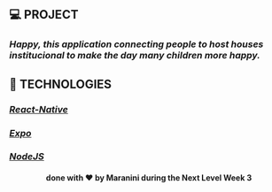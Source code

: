  ## 💻 PROJECT
  ### *Happy, this application connecting people to host houses institucional to make the day many children more happy.*

 ## 🚀 TECHNOLOGIES
  ### [*React-Native*](https://reactnative.dev/)
  ### [*Expo*](https://expo.io/)
  ### [*NodeJS*](https://nodejs.org/en/)
  
  
  
  <h4 align="center">done with ❤️ by Maranini during the Next Level Week 3</h4>
